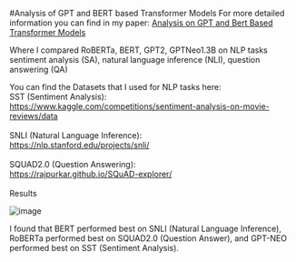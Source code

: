 #Analysis of GPT and BERT based Transformer Models
For more detailed information you can find in my paper:
[Analysis on GPT and Bert Based Transformer Models](Transformer_Analysis.pdf)

Where I compared RoBERTa, BERT, GPT2, GPTNeo1.3B on NLP tasks sentiment analysis (SA), natural language inference (NLI), question answering (QA)

You can find the Datasets that I used for NLP tasks here:
</br>
SST (Sentiment Analysis):
</br>
https://www.kaggle.com/competitions/sentiment-analysis-on-movie-reviews/data
</br>
</br>
SNLI (Natural Language Inference):
</br>
https://nlp.stanford.edu/projects/snli/
</br>
</br>
SQUAD2.0 (Question Answering):
</br>
https://rajpurkar.github.io/SQuAD-explorer/
</br>
</br>
Results 

![image](https://github.com/hwangdav000/Transformers_NLP/assets/29682356/0e80cfc6-ef42-4b2e-b6fd-ee9e842da45e)

I found that BERT performed best on SNLI (Natural Language Inference), RoBERTa performed best on SQUAD2.0 (Question Answer), and
GPT-NEO performed best on SST (Sentiment Analysis).
